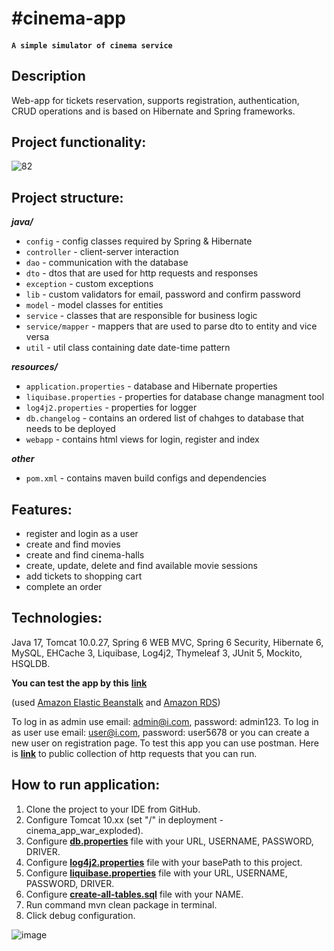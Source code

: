 ﻿# #cinema-app
#### `A simple simulator of cinema service`

## Description

Web-app for tickets reservation, supports registration, authentication, CRUD operations and is based on Hibernate and Spring frameworks.


## Project functionality:
![82](https://user-images.githubusercontent.com/114337016/225303225-29f59f96-f756-4d19-b7ee-1e28df2c3db2.png)


## Project structure:

***java/***

- `config` - config classes required by Spring & Hibernate
- `controller` - client-server interaction
- `dao` - communication with the database
- `dto` - dtos that are used for http requests and responses
- `exception` - custom exceptions
- `lib` - custom validators for email, password and confirm password
- `model` - model classes for entities
- `service` - classes that are responsible for business logic
- `service/mapper` - mappers that are used to parse dto to entity and vice versa
- `util` - util class containing date date-time pattern

***resources/***

- `application.properties` - database and Hibernate properties
- `liquibase.properties` - properties for database change managment tool
- `log4j2.properties` - properties for logger
- `db.changelog` - contains an ordered list of chahges to database that needs to be deployed
- `webapp` - contains html views for login, register and index 

***other***

- `pom.xml` - contains maven build configs and dependencies


## Features:
- register and login as a user
- create and find movies
- create and find cinema-halls
- create, update, delete and find available movie sessions
- add tickets to shopping cart
- complete an order

## Technologies:

Java 17, Tomcat 10.0.27, Spring 6 WEB MVC, Spring 6 Security, Hibernate 6, MySQL, EHCache 3, Liquibase, Log4j2, Thymeleaf 3, JUnit 5, Mockito, HSQLDB.

**You can test the app by this** 
**[link](http://cinema-env.eba-cpqze2bi.eu-west-3.elasticbeanstalk.com)**

(used [Amazon Elastic Beanstalk](https://aws.amazon.com/elasticbeanstalk/?nc1=h_ls) and [Amazon RDS](https://aws.amazon.com/rds/?p=ft&c=db&z=3))

To log in as admin use email: admin@i.com, password: admin123. To log in as user use email: user@i.com, password: user5678 or you can create a new user on registration page.
To test this app you can use postman. Here is **[link](https://www.postman.com/roman8729/workspace/cinema-app/collection/25812862-e7ee070f-125a-4413-85f8-90777ef3cc90?ctx=documentation)**
to public collection of http requests that you can run.

## How to run application:
1. Clone the project to your IDE from GitHub.
2. Configure Tomcat 10.хх (set "/" in deployment - cinema_app_war_exploded).
3. Configure **[db.properties](https://github.com/romanovosad87/cinema-app/blob/main/src/main/resources/db.properties)** file with your URL, USERNAME, PASSWORD, DRIVER.
4. Configure **[log4j2.properties](https://github.com/romanovosad87/cinema-app/blob/main/src/main/resources/log4j2.properties)** file with your basePath to this project.
5. Configure **[liquibase.properties](https://github.com/romanovosad87/cinema-app/blob/main/src/main/resources/liquibase.properties)** file with your URL, USERNAME, PASSWORD, DRIVER.
6. Configure **[create-all-tables.sql](https://github.com/romanovosad87/cinema-app/blob/main/src/main/resources/db.changelog/changes/create-all-tables.sql)** file with your NAME.
7. Run command mvn clean package in terminal.
8. Click debug configuration.

![image](https://user-images.githubusercontent.com/114337016/225283541-ba72a734-403d-4d77-aa67-953e8c30acb4.png)

